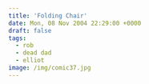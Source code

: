 ```yaml
---
title: 'Folding Chair'
date: Mon, 08 Nov 2004 22:29:00 +0000
draft: false
tags:
  - rob
  - dead dad
  - elliot
image: /img/comic37.jpg
---
```


